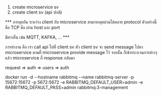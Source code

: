 1. create microservice sv 
2. create client sv (api ปกติ)

*** การคุยกัน ระหว่าง client กับ microservice สามารถคุยผ่านได้หลาย protocol 
ตัวอย่างนี้คือ TCP คือ ผ่าน host และ port 

มีทางอื่น เช่น MQTT, KAFKA, ... ***


การทำงาน คือ เรา call api ไปที่ client sv 
ตัว client sv จะ send message ไปหา microservice ตามที่ microservice provide message ไว้ จากนั้น ก็เข้ากระบวนการต่างๆ แล้ว microservice ก็ response กลับมา

request => auth => users => auth


docker run -d --hostname rabbitmq --name rabbitmq-server -p 15672:15672 -p 5672:5672 -e RABBITMQ_DEFAULT_USER=admin -e RABBITMQ_DEFAULT_PASS=admin rabbitmq:3-management
